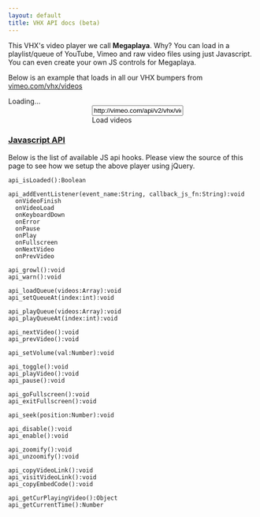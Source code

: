```yaml
---
layout: default
title: VHX API docs (beta)
---
```



<script type="text/javascript">
  $(document).ready(
    function() {
      $('#megaplaya').flash({
        swf: 'http://vhx.tv/embed/megaplaya',
        width: 500,
        allowFullScreen: true,
        allowScriptAccess: "always",
        height: 375
      });
    }
  );

  // Megaplaya calls this function when it's ready
  var megaplaya = false;
  function megaplaya_loaded()
  {
    megaplaya = $('#megaplaya').children()[0];
  }

  function load_videos()
  {
    $.ajax({
      type: "GET",
      url: $('#vimeo_videos_url')[0].value,
      //url: '/js/bumpers.json',
      dataType: "json",
      success: function(videos, status, ajax) {
        if (videos) {
          megaplaya.api_playQueue(videos);
        }
      }
     });
  }

</script>

This VHX's video player we call <b>Megaplaya</b>. Why? You can load in a playlist/queue of YouTube, Vimeo and raw video files using just Javascript. You can even create your own JS controls for Megaplaya.

Below is an example that loads in all our VHX bumpers from [vimeo.com/vhx/videos](http://vimeo.com/vhx/videos)

<div id="megaplaya" markdown="1">
Loading...
</div>

<div style="margin-left: 170px;" markdown="1">
<input id="vimeo_videos_url" type="text" value="http://vimeo.com/api/v2/vhx/videos.json" />
<div class="btn" onclick="load_videos()" style="width: 140px;">Load videos</div>
</div>

### [Javascript API](#javascript-api)

Below is the list of available JS api hooks. Please view the source of this page to see how we setup the above player using jQuery.

    api_isLoaded():Boolean

    api_addEventListener(event_name:String, callback_js_fn:String):void
      onVideoFinish
      onVideoLoad
      onKeyboardDown
      onError
      onPause
      onPlay
      onFullscreen
      onNextVideo
      onPrevVideo

    api_growl():void
    api_warn():void

    api_loadQueue(videos:Array):void
    api_setQueueAt(index:int):void

    api_playQueue(videos:Array):void
    api_playQueueAt(index:int):void

    api_nextVideo():void
    api_prevVideo():void

    api_setVolume(val:Number):void

    api_toggle():void
    api_playVideo():void
    api_pause():void

    api_goFullscreen():void
    api_exitFullscreen():void

    api_seek(position:Number):void

    api_disable():void
    api_enable():void

    api_zoomify():void
    api_unzoomify():void

    api_copyVideoLink():void
    api_visitVideoLink():void
    api_copyEmbedCode():void

    api_getCurPlayingVideo():Object
    api_getCurrentTime():Number
